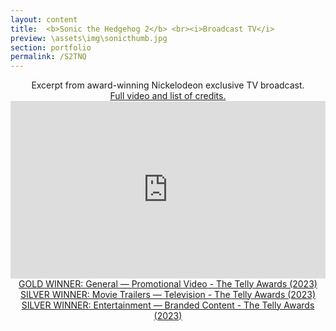 ```yaml
---
layout: content
title:  <b>Sonic the Hedgehog 2</b> <br><i>Broadcast TV</i>
preview: \assets\img\sonicthumb.jpg
section: portfolio
permalink: /S2TNQ
---
```

<body><center>Excerpt from award-winning Nickelodeon exclusive TV broadcast. <a href="https://www.tellyawards.com/winners/2023/promotional-video/general-entertainment/thrills-quills-the-making-of-sonic-the-hedgehog-2/289769">
<br>Full video and list of credits.</a>
<br>
<!-- <body><center><iframe width="560" height="315" src="https://www.youtube.com/embed/dhVBuOhmNVc" title="YouTube video player" frameborder="0" allow="accelerometer; autoplay; clipboard-write; encrypted-media; gyroscope; picture-in-picture; web-share" allowfullscreen></iframe></center></body> -->
<div style="padding:56.25% 0 0 0;position:relative;"><iframe src="https://player.vimeo.com/video/803709125?h=9d543759d1&amp;playsinline=0&amp;badge=0&amp;autopause=0&amp;player_id=0&amp;app_id=58479" frameborder="0" allow="autoplay; fullscreen; picture-in-picture" allowfullscreen style="position:absolute;top:0;left:0;width:100%;height:100%;" title="Thrills &amp;amp; Quills - Excerpt.mp4"></iframe></div><script src="https://player.vimeo.com/api/player.js"></script>
<a href="https://www.tellyawards.com/winners/2023/promotional-video/general-entertainment/thrills-quills-the-making-of-sonic-the-hedgehog-2/289769">GOLD WINNER: General — Promotional Video - The Telly Awards (2023)</a> <br>
<a href="https://www.tellyawards.com/winners/2023/television/general-movie-trailers/thrills-quills-the-making-of-sonic-the-hedgehog-2/291719/">SILVER WINNER: Movie Trailers — Television - The Telly Awards (2023)</a> <br>
<a href="https://www.tellyawards.com/winners/2023/television/general-movie-trailers/thrills-quills-the-making-of-sonic-the-hedgehog-2/291719/">SILVER WINNER: Entertainment — Branded Content - The Telly Awards (2023)</a>
<!-- Excerpt from award-winning Nickelodeon exclusive TV broadcast. created with two other editors and design/animation team.<br> -->
<!-- <br>GOLD WINNER: GENERAL — PROMOTIONAL VIDEO (The Telly Awards)<br>
SILVER WINNER: Entertainment — Branded Content - The Telly Awards (2023)<br>
SILVER WINNER: Movie Trailers — Television - The Telly Awards (2023)<br>
SILVER WINNER: Entertainment — Branded Content - The Telly Awards (2023)<br> -->
<!-- <b><a href="https://www.tellyawards.com/winners/2023/promotional-video/general-entertainment/thrills-quills-the-making-of-sonic-the-hedgehog-2/289769">Full video and list of credits can be viewed here.</a></b> -->
<br><br>
<!-- Excerpt from Nickelodeon exclusive TV broadcast. Collaborated with two other editors and design/animation team.<br> -->
<!-- Full video <a href="https://youtu.be/dhVBuOhmNVc">can be viewed here.</a> <br> -->
</center></body>